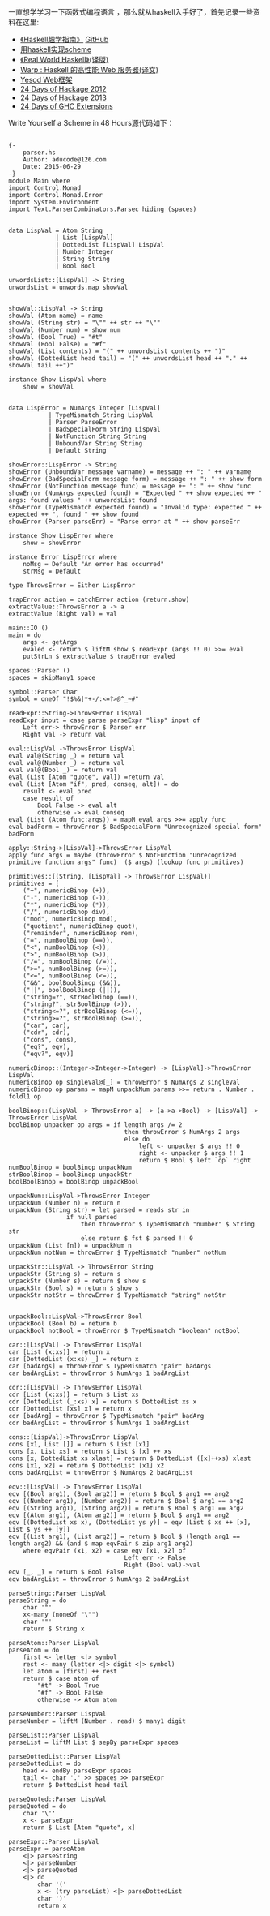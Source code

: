﻿<!--{layout:default title:开始学习haskell}-->
一直想学学习一下函数式编程语言 ，那么就从haskell入手好了，首先记录一些资料在这里:

* [《Haskell趣学指南》](http://learnyoua.haskell.sg/) [GitHub](https://github.com/MnO2/learnyouahaskell-zh)
* [用haskell实现scheme](http://en.wikibooks.org/wiki/Write_Yourself_a_Scheme_in_48_Hours)
* [《Real World Haskell》](http://book.realworldhaskell.org/)[(译版)](http://rwh.readthedocs.org/en/latest/)
* [Warp : Haskell 的高性能 Web 服务器(译文)](http://veryr.com/posts/warp/)
* [Yesod Web框架](http://www.yesodweb.com/)
* [24 Days of Hackage 2012](https://ocharles.org.uk/blog/pages/2012-12-01-24-days-of-hackage.html)
* [24 Days of Hackage 2013](https://ocharles.org.uk/blog/pages/2013-12-01-24-days-of-hackage.html)
* [24 Days of GHC Extensions](https://ocharles.org.uk/blog/pages/2014-12-01-24-days-of-ghc-extensions.html)


Write Yourself a Scheme in 48 Hours源代码如下：
<pre class="language-haskell line-numbers">
<code>
{-
	parser.hs
	Author:	aducode@126.com
	Date: 2015-06-29
-}
module Main where
import Control.Monad
import Control.Monad.Error
import System.Environment
import Text.ParserCombinators.Parsec hiding (spaces)


data LispVal = Atom String
             | List [LispVal]
             | DottedList [LispVal] LispVal
             | Number Integer
             | String String
             | Bool Bool

unwordsList::[LispVal] -> String
unwordsList = unwords.map showVal


showVal::LispVal -> String
showVal (Atom name) = name
showVal (String str) = "\"" ++ str ++ "\""
showVal (Number num) = show num
showVal (Bool True) = "#t"
showVal (Bool False) = "#f"
showVal (List contents) = "(" ++ unwordsList contents ++ ")"
showVal (DottedList head tail) = "(" ++ unwordsList head ++ "." ++ showVal tail ++")"

instance Show LispVal where
	show = showVal
			 
			 
data LispError = NumArgs Integer [LispVal]
	       | TypeMismatch String LispVal
	       | Parser ParseError
	       | BadSpecialForm String LispVal
	       | NotFunction String String
	       | UnboundVar String String
	       | Default String

showError::LispError -> String
showError (UnboundVar message varname) = message ++ ": " ++ varname
showError (BadSpecialForm message form) = message ++ ": " ++ show form
showError (NotFunction message func) = message ++ ": " ++ show func
showError (NumArgs expected found) = "Expected " ++ show expected ++ " args: found values " ++ unwordsList found
showError (TypeMismatch expected found) = "Invalid type: expected " ++ expected ++ ", found " ++ show found
showError (Parser parseErr) = "Parse error at " ++ show parseErr

instance Show LispError where
	show = showError

instance Error LispError where
	noMsg = Default "An error has occurred"
	strMsg = Default

type ThrowsError = Either LispError

trapError action = catchError action (return.show)
extractValue::ThrowsError a -> a
extractValue (Right val) = val

main::IO ()
main = do
	args <- getArgs
	evaled <- return $ liftM show $ readExpr (args !! 0) >>= eval
	putStrLn $ extractValue $ trapError evaled

spaces::Parser ()
spaces = skipMany1 space

symbol::Parser Char
symbol = oneOf "!$%&|*+-/:<=?>@^_~#"

readExpr::String->ThrowsError LispVal
readExpr input = case parse parseExpr "lisp" input of
	Left err-> throwError $ Parser err
	Right val -> return val

eval::LispVal ->ThrowsError LispVal
eval val@(String _) = return val
eval val@(Number _) = return val
eval val@(Bool _) = return val
eval (List [Atom "quote", val]) =return val
eval (List [Atom "if", pred, conseq, alt]) = do
	result <- eval pred
	case result of
		Bool False -> eval alt
		otherwise -> eval conseq
eval (List (Atom func:args)) = mapM eval args >>= apply func
eval badForm = throwError $ BadSpecialForm "Unrecognized special form" badForm

apply::String->[LispVal]->ThrowsError LispVal
apply func args = maybe (throwError $ NotFunction "Unrecognized primitive function args" func)  ($ args) (lookup func primitives)

primitives::[(String, [LispVal] -> ThrowsError LispVal)]
primitives = [
	("+", numericBinop (+)),
	("-", numericBinop (-)),
	("*", numericBinop (*)),
	("/", numericBinop div),
	("mod", numericBinop mod),
	("quotient", numericBinop quot),
	("remainder", numericBinop rem),
	("=", numBoolBinop (==)),
	("<", numBoolBinop (<)),
	(">", numBoolBinop (>)),
	("/=", numBoolBinop (/=)),
	(">=", numBoolBinop (>=)),
	("<=", numBoolBinop (<=)),
	("&&", boolBoolBinop (&&)),
	("||", boolBoolBinop (||)),
	("string=?", strBoolBinop (==)),
	("string?", strBoolBinop (>)),
	("string<=?", strBoolBinop (<=)),
	("string>=?", strBoolBinop (>=)),
	("car", car),
	("cdr", cdr),
	("cons", cons),
	("eq?", eqv),
	("eqv?", eqv)]

numericBinop::(Integer->Integer->Integer) -> [LispVal]->ThrowsError LispVal
numericBinop op singleVal@[_] = throwError $ NumArgs 2 singleVal
numericBinop op params = mapM unpackNum params >>= return . Number . foldl1 op

boolBinop::(LispVal -> ThrowsError a) -> (a->a->Bool) -> [LispVal] -> ThrowsError LispVal
boolBinop unpacker op args = if length args /= 2
								then throwError $ NumArgs 2 args
								else do
									left <- unpacker $ args !! 0
									right <- unpacker $ args !! 1
									return $ Bool $ left `op` right
numBoolBinop = boolBinop unpackNum
strBoolBinop = boolBinop unpackStr
boolBoolBinop = boolBinop unpackBool
			
unpackNum::LispVal->ThrowsError Integer
unpackNum (Number n) = return n
unpackNum (String str) = let parsed = reads str in
				if null parsed
					then throwError $ TypeMismatch "number" $ String str
					else return $ fst $ parsed !! 0
unpackNum (List [n]) = unpackNum n
unpackNum notNum = throwError $ TypeMismatch "number" notNum

unpackStr::LispVal -> ThrowsError String
unpackStr (String s) = return s
unpackStr (Number s) = return $ show s
unpackStr (Bool s) = return $ show s
unpackStr notStr = throwError $ TypeMismatch "string" notStr


unpackBool::LispVal->ThrowsError Bool
unpackBool (Bool b) = return b
unpackBool notBool = throwError $ TypeMismatch "boolean" notBool

car::[LispVal] -> ThrowsError LispVal
car [List (x:xs)] = return x
car [DottedList (x:xs) _] = return x
car [badArgs] = throwError $ TypeMismatch "pair" badArgs
car badArgList = throwError $ NumArgs 1 badArgList

cdr::[LispVal] -> ThrowsError LispVal
cdr [List (x:xs)] = return $ List xs
cdr [DottedList (_:xs) x] = return $ DottedList xs x
cdr [DottedList [xs] x] = return x
cdr [badArg] = throwError $ TypeMismatch "pair" badArg
cdr badArgList = throwError $ NumArgs 1 badArgList

cons::[LispVal]->ThrowsError LispVal
cons [x1, List []] = return $ List [x1]
cons [x, List xs] = return $ List $ [x] ++ xs
cons [x, DottedList xs xlast] = return $ DottedList ([x]++xs) xlast
cons [x1, x2] = return $ DottedList [x1] x2
cons badArgList = throwError $ NumArgs 2 badArgList

eqv::[LispVal] -> ThrowsError LispVal
eqv [(Bool arg1), (Bool arg2)] = return $ Bool $ arg1 == arg2
eqv [(Number arg1), (Number arg2)] = return $ Bool $ arg1 == arg2
eqv [(String arg1), (String arg2)] = return $ Bool $ arg1 == arg2
eqv [(Atom arg1), (Atom arg2)] = return $ Bool $ arg1 == arg2
eqv [(DottedList xs x), (DottedList ys y)] = eqv [List $ xs ++ [x], List $ ys ++ [y]]
eqv [(List arg1), (List arg2)] = return $ Bool $ (length arg1 == length arg2) && (and $ map eqvPair $ zip arg1 arg2)
	where eqvPair (x1, x2) = case eqv [x1, x2] of
								Left err -> False
								Right (Bool val)->val
eqv [_, _] = return $ Bool False
eqv badArgList = throwError $ NumArgs 2 badArgList

parseString::Parser LispVal
parseString = do
	char '"'
	x<-many (noneOf "\"")
	char '"'
	return $ String x

parseAtom::Parser LispVal
parseAtom = do
	first <- letter <|> symbol
	rest <- many (letter <|> digit <|> symbol)
	let atom = [first] ++ rest
	return $ case atom of
		"#t" -> Bool True
		"#f" -> Bool False
		otherwise -> Atom atom

parseNumber::Parser LispVal
parseNumber = liftM (Number . read) $ many1 digit

parseList::Parser LispVal
parseList = liftM List $ sepBy parseExpr spaces

parseDottedList::Parser LispVal
parseDottedList = do
	head <- endBy parseExpr spaces
	tail <- char '.' >> spaces >> parseExpr
	return $ DottedList head tail

parseQuoted::Parser LispVal
parseQuoted = do
	char '\''
	x <- parseExpr
	return $ List [Atom "quote", x]

parseExpr::Parser LispVal
parseExpr = parseAtom 
	<|> parseString 
	<|> parseNumber
	<|> parseQuoted
	<|> do
		char '('
		x <- (try parseList) <|> parseDottedList
		char ')'
		return x
</code>
</pre>
